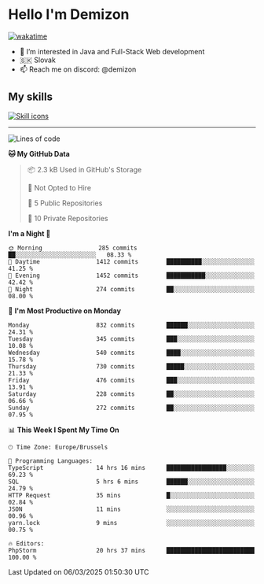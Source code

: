 # Hello I'm Demizon
[![wakatime](https://wakatime.com/badge/user/6ad1949f-d6d7-44f9-9eee-c35e54cc499b.svg)](https://wakatime.com/@6ad1949f-d6d7-44f9-9eee-c35e54cc499b)
- 👀 I’m interested in Java and Full-Stack Web development
- 🇸🇰 Slovak
- 📫 Reach me on discord: @demizon

## My skills
[![Skill icons](https://skillicons.dev/icons?i=java,js,ts,html,css,react,nextjs,tailwind,supabase,py,git,docker,linux,mysql,postgres,mongo&theme=dark)](https://github.com/Demizon3433)

---

<!--START_SECTION:waka-->
![Lines of code](https://img.shields.io/badge/From%20Hello%20World%20I%27ve%20Written-1.1%20million%20lines%20of%20code-blue)

**🐱 My GitHub Data** 

> 📦 2.3 kB Used in GitHub's Storage 
 > 
> 🚫 Not Opted to Hire
 > 
> 📜 5 Public Repositories 
 > 
> 🔑 10 Private Repositories 
 > 
**I'm a Night 🦉** 

```text
🌞 Morning                285 commits         ██░░░░░░░░░░░░░░░░░░░░░░░   08.33 % 
🌆 Daytime                1412 commits        ██████████░░░░░░░░░░░░░░░   41.25 % 
🌃 Evening                1452 commits        ███████████░░░░░░░░░░░░░░   42.42 % 
🌙 Night                  274 commits         ██░░░░░░░░░░░░░░░░░░░░░░░   08.00 % 
```
📅 **I'm Most Productive on Monday** 

```text
Monday                   832 commits         ██████░░░░░░░░░░░░░░░░░░░   24.31 % 
Tuesday                  345 commits         ███░░░░░░░░░░░░░░░░░░░░░░   10.08 % 
Wednesday                540 commits         ████░░░░░░░░░░░░░░░░░░░░░   15.78 % 
Thursday                 730 commits         █████░░░░░░░░░░░░░░░░░░░░   21.33 % 
Friday                   476 commits         ███░░░░░░░░░░░░░░░░░░░░░░   13.91 % 
Saturday                 228 commits         ██░░░░░░░░░░░░░░░░░░░░░░░   06.66 % 
Sunday                   272 commits         ██░░░░░░░░░░░░░░░░░░░░░░░   07.95 % 
```


📊 **This Week I Spent My Time On** 

```text
🕑︎ Time Zone: Europe/Brussels

💬 Programming Languages: 
TypeScript               14 hrs 16 mins      █████████████████░░░░░░░░   69.23 % 
SQL                      5 hrs 6 mins        ██████░░░░░░░░░░░░░░░░░░░   24.79 % 
HTTP Request             35 mins             █░░░░░░░░░░░░░░░░░░░░░░░░   02.84 % 
JSON                     11 mins             ░░░░░░░░░░░░░░░░░░░░░░░░░   00.96 % 
yarn.lock                9 mins              ░░░░░░░░░░░░░░░░░░░░░░░░░   00.75 % 

🔥 Editors: 
PhpStorm                 20 hrs 37 mins      █████████████████████████   100.00 % 
```


 Last Updated on 06/03/2025 01:50:30 UTC
<!--END_SECTION:waka-->
